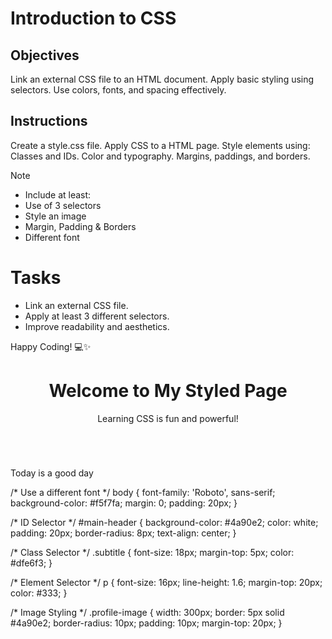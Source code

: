 # Introduction to CSS

## Objectives
Link an external CSS file to an HTML document.
Apply basic styling using selectors.
Use colors, fonts, and spacing effectively.

## Instructions

Create a style.css file.
Apply CSS to a HTML page.
Style elements using:
Classes and IDs.
Color and typography.
Margins, paddings, and borders.

>[!NOTE]
>  - Include at least:
>  - Use of 3 selectors
>  - Style an image
>  - Margin, Padding & Borders
>  - Different font

# Tasks
 - Link an external CSS file.
 - Apply at least 3 different selectors.
 - Improve readability and aesthetics.

Happy Coding! 💻✨
<!DOCTYPE html>
<html lang="en">
<head>
  <meta charset="UTF-8">
  <meta name="viewport" content="width=device-width, initial-scale=1.0">
  <title>CSS Assignment</title>

  <!-- Link to Google Fonts -->
  <link href="https://fonts.googleapis.com/css2?family=Roboto&display=swap" rel="stylesheet">

  <!-- Link to external CSS file -->
  <link rel="stylesheet" href="style.css">
</head>
<body>

  <header id="main-header">
    <h1>Welcome to My Styled Page</h1>
    <p class="subtitle">Learning CSS is fun and powerful!</p>
  </header>

  <section>
    <img src="https://www.pexels.com/video/captivating-autumn-forest-at-sunrise-31646575/" alt="" class="profile-image">
    <p>Today is a good day</p>
  </section>

</body>
</html>

<!--CSS FILE-->
/* Use a different font */
body {
  font-family: 'Roboto', sans-serif;
  background-color: #f5f7fa;
  margin: 0;
  padding: 20px;
}

/* ID Selector */
#main-header {
  background-color: #4a90e2;
  color: white;
  padding: 20px;
  border-radius: 8px;
  text-align: center;
}

/* Class Selector */
.subtitle {
  font-size: 18px;
  margin-top: 5px;
  color: #dfe6f3;
}

/* Element Selector */
p {
  font-size: 16px;
  line-height: 1.6;
  margin-top: 20px;
  color: #333;
}

/* Image Styling */
.profile-image {
  width: 300px;
  border: 5px solid #4a90e2;
  border-radius: 10px;
  padding: 10px;
  margin-top: 20px;
}

